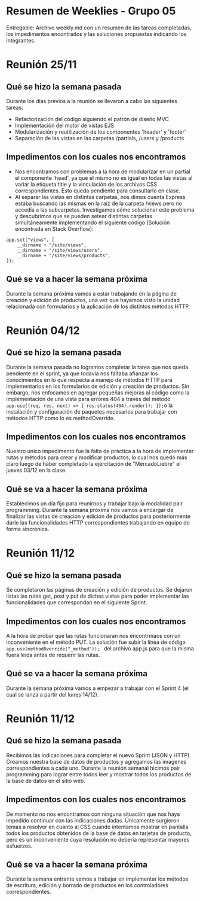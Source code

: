 # Resumen de Weeklies - Grupo 05

Entregable: Archivo weekly.md con un resumen de las tareas completadas, los impedimentos encontrados y las soluciones propuestas indicando los integrantes.

# Reunión 25/11

## Qué se hizo la semana pasada

Durante los días previos a la reunión se llevaron a cabo las siguientes tareas:

-   Refactorización del código siguiendo el patrón de diseño MVC
-   Implementación del motor de vistas EJS
-   Modularización y reutilización de los componentes 'header' y 'footer'
-   Separación de las vistas en las carpetas /partials, /users y /products

## Impedimentos con los cuales nos encontramos

-   Nos encontramos con problemas a la hora de modularizar en un partial el componente 'head', ya que el mismo no es igual en todas las vistas al variar la etiqueta title y la vinculación de los archivos CSS correspondientes. Esto queda pendiente para consultarlo en clase.
-   Al separar las vistas en distintas carpetas, nos dimos cuenta Express estaba buscando las mismas en la raíz de la carpeta /views pero no accedía a las subcarpetas. Investigamos cómo solucionar este problema y descubrimos que se pueden setear distintas carpetas simultáneamente implementando el siguiente código (Solución encontrada en Stack Overflow):

```
app.set("views", [
    __dirname + "/site/views",
    __dirname + "/site/views/users",
    __dirname + "/site/views/products",
]);
```

## Qué se va a hacer la semana próxima

Durante la semana próxima vamos a estar trabajando en la página de creación y edición de productos, una vez que hayamos visto la unidad relacionada con formularios y la aplicación de los distintos métodos HTTP.

# Reunión 04/12

## Qué se hizo la semana pasada

Durante la semana pasada no logramos completar la tarea que nos queda pendiente en el sprint, ya que todavía nos faltaba afianzar los conocimientos en lo que respecta a manejo de métodos HTTP para implementarlos en los formularios de edición y creación de productos.
Sin embargo, nos enfocamos en agregar pequeñas mejoras al código como la implementación de una vista para errores 404 a través del método `app.use((req, res, next) => { res.status(404).render(); });`o la instalación y configuración de paquetes necesarios para trabajar con métodos HTTP como lo es methodOverride.

## Impedimentos con los cuales nos encontramos

Nuestro único impedimento fue la falta de práctica a la hora de implementar rutas y métodos para crear y modificar productos, lo cual nos quedó más claro luego de haber completado la ejercitación de "MercadoLiebre" el jueves 03/12 en la clase.

## Qué se va a hacer la semana próxima

Establecimos un día fijo para reunirnos y trabajar bajo la modalidad pair programming. Durante la semana próxima nos vamos a encargar de finalizar las vistas de creación y edición de productos para posteriormente darle las funcionalidades HTTP correspondientes trabajando en equipo de forma sincrónica.

# Reunión 11/12

## Qué se hizo la semana pasada

Se completaron las páginas de creación y edición de productos. Se dejaron listas las rutas get, post y put de dichas vistas para poder implementar las funcionalidades que correspondan en el siguiente Sprint.

## Impedimentos con los cuales nos encontramos

A la hora de probar que las rutas funcionaran nos encontrmaos con un inconveniente en el método PUT. La solución fue subir la línea de código `app.use(methodOverride("_method")); ` del archivo app.js para que la misma fuera leida antes de requerir las rutas.

## Qué se va a hacer la semana próxima

Durante la semana próxima vamos a empezar a trabajar con el Sprint 4 (el cual se lanza a partir del lunes 14/12).

# Reunión 11/12

## Qué se hizo la semana pasada

Recibimos las indicaciones para completar el nuevo Sprint (JSON y HTTP). Creamos nuestra base de datos de productos y agregamos las imagenes correspondientes a cada uno.
Durante la reunión semanal hicimos pair programming para lograr entre todos leer y mostrar todos los productos de la base de datos en el sitio web.

## Impedimentos con los cuales nos encontramos

De momento no nos encontramos con ninguna situación que nos haya impedido continuar con las indicaciones dadas. Únicamente surgieron temas a resolver en cuanto al CSS cuando intentamos mostrar en pantalla todos los productos obtenidos de la base de datos en tarjetas de producto, pero es un inconveniente cuya resolución no debería representar mayores esfuerzos.

## Qué se va a hacer la semana próxima

Durante la semana entrante vamos a trabajar en implementar los métodos de escritura, edición y borrado de productos en los controladores correspondientes.
